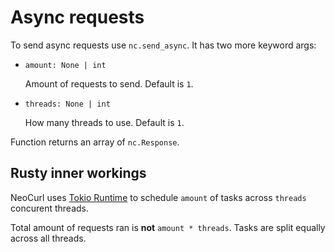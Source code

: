 # Async requests

To send async requests use `nc.send_async`.
It has two more keyword args:

- `amount: None | int`

  Amount of requests to send. Default is `1`.

- `threads: None | int`

  How many threads to use. Default is `1`.

Function returns an array of `nc.Response`.

## Rusty inner workings

NeoCurl uses [Tokio Runtime](https://docs.rs/tokio/latest/tokio/runtime/index.html) to schedule `amount` of tasks across `threads` concurent threads.

Total amount of requests ran is **not** `amount * threads`. Tasks are split equally across all threads.
